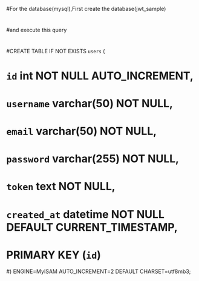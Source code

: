 #For the database(mysql),First create the database(jwt_sample)
#
#and execute this query 
#
#CREATE TABLE IF NOT EXISTS `users` (
#  `id` int NOT NULL AUTO_INCREMENT,
#  `username` varchar(50) NOT NULL,
#  `email` varchar(50) NOT NULL,
#  `password` varchar(255) NOT NULL,
#  `token` text NOT NULL,
#  `created_at` datetime NOT NULL DEFAULT CURRENT_TIMESTAMP,
#  PRIMARY KEY (`id`)
#) ENGINE=MyISAM AUTO_INCREMENT=2 DEFAULT CHARSET=utf8mb3;
